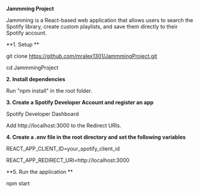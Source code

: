 **Jammming Project**

Jammming is a React-based web application that allows users to search the Spotify library, create custom playlists, and save them directly to their Spotify account. 

**1. Setup **

git clone https://github.com/mralex1301/JammmingProject.git 

cd JammmingProject

**2. Install dependencies** 

Run "npm install" in the root folder. 

**3. Create a Spotify Developer Account and register an app**

Spotify Developer Dashboard

Add http://localhost:3000 to the Redirect URIs.

**4. Create a .env file in the root directory and set the following variables** 

REACT_APP_CLIENT_ID=your_spotify_client_id

REACT_APP_REDIRECT_URI=http://localhost:3000

**5. Run the application **

npm start
